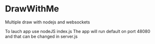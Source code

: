 DrawWithMe
==========

Multiple draw with nodejs and websockets


To lauch app use nodeJS index.js
The app will run default on port 48080 and that can be changed in server.js
